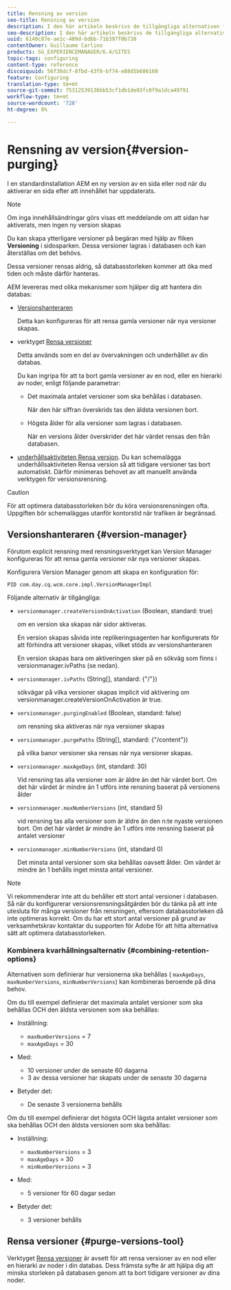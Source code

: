 ```yaml
---
title: Rensning av version
seo-title: Rensning av version
description: I den här artikeln beskrivs de tillgängliga alternativen för att rensa versioner.
seo-description: I den här artikeln beskrivs de tillgängliga alternativen för att rensa versioner.
uuid: 6140c87e-ae1c-409d-bdbb-71b397f0b738
contentOwner: Guillaume Carlino
products: SG_EXPERIENCEMANAGER/6.4/SITES
topic-tags: configuring
content-type: reference
discoiquuid: 56f36dcf-8fbd-43f8-bf74-e88d5b686160
feature: Configuring
translation-type: tm+mt
source-git-commit: 75312539136bb53cf1db1de03fc0f9a1dca49791
workflow-type: tm+mt
source-wordcount: '728'
ht-degree: 0%

---
```



# Rensning av version{#version-purging}

I en standardinstallation AEM en ny version av en sida eller nod när du aktiverar en sida efter att innehållet har uppdaterats.

>[!NOTE]
>
>Om inga innehållsändringar görs visas ett meddelande om att sidan har aktiverats, men ingen ny version skapas

Du kan skapa ytterligare versioner på begäran med hjälp av fliken **Versioning** i sidosparken. Dessa versioner lagras i databasen och kan återställas om det behövs.

Dessa versioner rensas aldrig, så databasstorleken kommer att öka med tiden och måste därför hanteras.

AEM levereras med olika mekanismer som hjälper dig att hantera din databas:

* [Versionshanteraren](#version-manager)

   Detta kan konfigureras för att rensa gamla versioner när nya versioner skapas.

* verktyget [Rensa versioner](/help/sites-deploying/monitoring-and-maintaining.md#version-purging)

   Detta används som en del av övervakningen och underhållet av din databas.

   Du kan ingripa för att ta bort gamla versioner av en nod, eller en hierarki av noder, enligt följande parametrar:

   * Det maximala antalet versioner som ska behållas i databasen.

      När den här siffran överskrids tas den äldsta versionen bort.

   * Högsta ålder för alla versioner som lagras i databasen.

      När en versions ålder överskrider det här värdet rensas den från databasen.

* [underhållsaktiviteten Rensa version](/help/sites-administering/operations-dashboard.md#automated-maintenance-tasks). Du kan schemalägga underhållsaktiviteten Rensa version så att tidigare versioner tas bort automatiskt. Därför minimeras behovet av att manuellt använda verktygen för versionsrensning.

>[!CAUTION]
>
>För att optimera databasstorleken bör du köra versionsrensningen ofta. Uppgiften bör schemaläggas utanför kontorstid när trafiken är begränsad.

## Versionshanteraren {#version-manager}

Förutom explicit rensning med rensningsverktyget kan Version Manager konfigureras för att rensa gamla versioner när nya versioner skapas.

Konfigurera Version Manager genom att skapa en konfiguration för:

`PID com.day.cq.wcm.core.impl.VersionManagerImpl`

Följande alternativ är tillgängliga:

* `versionmanager.createVersionOnActivation` (Boolean, standard: true)

   om en version ska skapas när sidor aktiveras.

   En version skapas såvida inte replikeringsagenten har konfigurerats för att förhindra att versioner skapas, vilket stöds av versionshanteraren

   En version skapas bara om aktiveringen sker på en sökväg som finns i versionmanager.ivPaths (se nedan).

* `versionmanager.ivPaths` (String[], standard: {&quot;/&quot;})

   sökvägar på vilka versioner skapas implicit vid aktivering om versionmanager.createVersionOnActivation är true.

* `versionmanager.purgingEnabled` (Boolean, standard: false)

   om rensning ska aktiveras när nya versioner skapas

* `versionmanager.purgePaths` (String[], standard: {&quot;/content&quot;})

   på vilka banor versioner ska rensas när nya versioner skapas.

* `versionmanager.maxAgeDays` (int, standard: 30)

   Vid rensning tas alla versioner som är äldre än det här värdet bort. Om det här värdet är mindre än 1 utförs inte rensning baserat på versionens ålder

* `versionmanager.maxNumberVersions` (int, standard 5)

   vid rensning tas alla versioner som är äldre än den n:te nyaste versionen bort. Om det här värdet är mindre än 1 utförs inte rensning baserat på antalet versioner

* `versionmanager.minNumberVersions` (int, standard 0)

   Det minsta antal versioner som ska behållas oavsett ålder. Om värdet är mindre än 1 behålls inget minsta antal versioner.

>[!NOTE]
>
>Vi rekommenderar inte att du behåller ett stort antal versioner i databasen. Så när du konfigurerar versionsrensningsåtgärden bör du tänka på att inte utesluta för många versioner från rensningen, eftersom databasstorleken då inte optimeras korrekt. Om du har ett stort antal versioner på grund av verksamhetskrav kontaktar du supporten för Adobe för att hitta alternativa sätt att optimera databasstorleken.

### Kombinera kvarhållningsalternativ {#combining-retention-options}

Alternativen som definierar hur versionerna ska behållas ( `maxAgeDays`, `maxNumberVersions`, `minNumberVersions`) kan kombineras beroende på dina behov.

Om du till exempel definierar det maximala antalet versioner som ska behållas OCH den äldsta versionen som ska behållas:

* Inställning:

   * `maxNumberVersions` = 7
   * `maxAgeDays` = 30

* Med:

   * 10 versioner under de senaste 60 dagarna
   * 3 av dessa versioner har skapats under de senaste 30 dagarna

* Betyder det:

   * De senaste 3 versionerna behålls

Om du till exempel definierar det högsta OCH lägsta antalet versioner som ska behållas OCH den äldsta versionen som ska behållas:

* Inställning:

   * `maxNumberVersions` = 3
   * `maxAgeDays` = 30
   * `minNumberVersions` = 3

* Med:

   * 5 versioner för 60 dagar sedan

* Betyder det:

   * 3 versioner behålls

## Rensa versioner {#purge-versions-tool}

Verktyget [Rensa versioner](/help/sites-deploying/monitoring-and-maintaining.md#purgeversionstool) är avsett för att rensa versioner av en nod eller en hierarki av noder i din databas. Dess främsta syfte är att hjälpa dig att minska storleken på databasen genom att ta bort tidigare versioner av dina noder.
